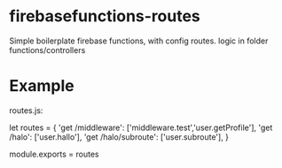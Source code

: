 # firebasefunctions-routes
Simple boilerplate firebase functions, with config routes. logic in folder functions/controllers

# Example
routes.js:

  let routes = {
    'get /middleware': ['middleware.test','user.getProfile'],
    'get /halo': ['user.hallo'],
    'get /halo/subroute': ['user.subroute'],
  }

  module.exports = routes

